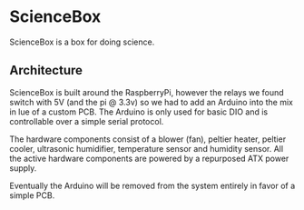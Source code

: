 ScienceBox
=================

ScienceBox is a box for doing science.

Architecture
------------------------

ScienceBox is built around the RaspberryPi, however the
relays we found switch with 5V (and the pi @ 3.3v) so we
had to add an Arduino into the mix in lue of a custom PCB.
The Arduino is only used for basic DIO and is controllable
over a simple serial protocol.  
  
The hardware components consist of a blower (fan), peltier
heater, peltier cooler, ultrasonic humidifier, temperature
sensor and humidity sensor. All the active hardware components are powered by a repurposed
ATX power supply.  
  
Eventually the Arduino will be removed from the system
entirely in favor of a simple PCB.